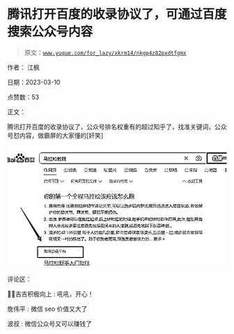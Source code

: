 # 腾讯打开百度的收录协议了，可通过百度搜索公众号内容

> 原文：[`www.yuque.com/for_lazy/xkrm14/nkgp4z82pxdtfgmx`](https://www.yuque.com/for_lazy/xkrm14/nkgp4z82pxdtfgmx)



作者： 江枫 

日期：2023-03-10 

点赞数：53 

正文： 

腾讯打开百度的收录协议了，公众号排名权重有的超过知乎了，找准关键词，公众号怼内容，做霸屏的大家懂的[奸笑] 

![](img/5772e5f8a12603d092a2f899b567887f.png)  

评论区： 

💪🏻吉吉积极向上 : 吼吼，开心！ 

詹伟平 : 微信 seo 价值又大了 

波叔 : 微信公众号又可以赚钱了 

